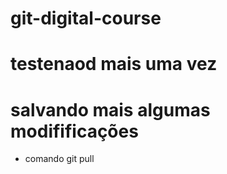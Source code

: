 ﻿# git-digital-course

# testenaod mais uma vez

# salvando mais algumas modifificações
* comando git pull

